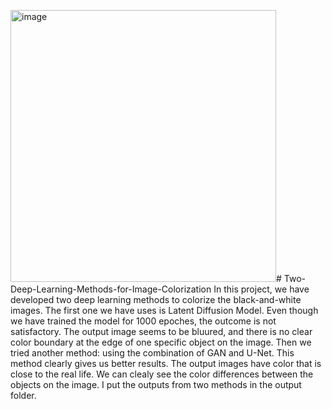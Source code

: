 <img width="425" height="435" alt="image" src="https://github.com/user-attachments/assets/6598498e-09e0-4130-8604-7e48985ebfa2" /># Two-Deep-Learning-Methods-for-Image-Colorization
In this project, we have developed two deep learning methods to colorize the black-and-white images. 
The first one we have uses is Latent Diffusion Model. Even though we have trained the model for 1000 epoches, the outcome is not satisfactory. The output image seems to be bluured, and there is no clear color boundary at the edge of one specific object on the image. 
Then we tried another method: using the combination of GAN and U-Net. This method clearly gives us better results. The output images have color that is close to the real life. We can clealy see the color differences between the objects on the image. 
I put the outputs from two methods in the output folder. 

